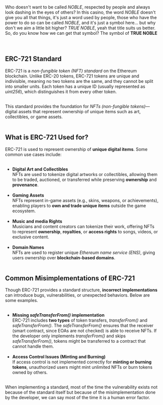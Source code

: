 Who doesn't want to be called *NOBLE*, respected by people and always look dashing in the eyes of others? In this casino, the word *NOBLE* doesn't give you all that things, it's just a word used by people, those who have the power to do so can be called *NOBLE*, and it's just a symbol here... but why don't we aim a little bit higher? *TRUE NOBLE*, yeah that title suits us better. So, do you know how we can get that symbol? The symbol of **TRUE NOBLE** &nbsp;  
&nbsp;  

## ERC-721 Standard
ERC-721 is a *non-fungible token (NFT) standard* on the Ethereum blockchain. Unlike ERC-20 tokens, ERC-721 tokens are unique and indivisible, meaning no two tokens are the same, and they cannot be split into smaller units. Each token has a unique ID (usually represented as *uint256*), which distinguishes it from every other token. &nbsp;  
&nbsp;  

This standard provides the foundation for *NFTs (non-fungible tokens)*—digital assets that represent ownership of unique items such as art, collectibles, or game assets. &nbsp;  
&nbsp;  

## What is ERC-721 Used for?
ERC-721 is used to represent ownership of **unique digital items**. Some common use cases include: &nbsp;  
&nbsp;  

- **Digital Art and Collectibles** &nbsp;  
    NFTs are used to tokenize digital artworks or collectibles, allowing them to be traded, auctioned, or transferred while preserving **ownership** and **provenance**. &nbsp;  
    &nbsp;  
- **Gaming Assets** &nbsp;  
    NFTs represent in-game assets (e.g., skins, weapons, or achievements), enabling players to **own and trade unique items** outside the game ecosystem. &nbsp;  
    &nbsp;  
- **Music and media Rights** &nbsp;  
    Musicians and content creators can tokenize their work, offering NFTs to represent **ownership**, **royalties**, or **access rights** to songs, videos, or exclusive content. &nbsp;  
    &nbsp;  
- **Domain Names** &nbsp;  
    NFTs are used to register unique *Ethereum name service (ENS)*, giving users ownership over **blockchain-based domains**. &nbsp;  
    &nbsp;  

## Common Misimplementations of ERC-721
Though ERC-721 provides a standard structure, **incorrect implementations** can introduce bugs, vulnerabilities, or unexpected behaviors. Below are some examples. &nbsp;  
&nbsp;  

- **Missing *safeTransferFrom()* implementation** &nbsp;  
    ERC-721 includes **two types** of token transfers, *transferFrom()* and *safeTransferFrom()*. The *safeTransferFrom()* ensures that the receiver (smart contract, since EOAs are not checked) is able to receive NFTs. If the developer only implements *transferFrom()* and skips *safeTransferFrom()*, tokens might be transferred to a contract that cannot handle them. &nbsp;  
    &nbsp;  
- **Access Control Issues (Minting and Burning)** &nbsp;  
    If access control is not implemented correctly for **minting or burning tokens**, unauthorized users might mint unlimited NFTs or burn tokens owned by others. &nbsp;  
    &nbsp;  

When implementing a standard, most of the time the vulnerability exists not because of the standard itself but because of the misimplementation done by the developer, we can say most of the time it is a human error factor.